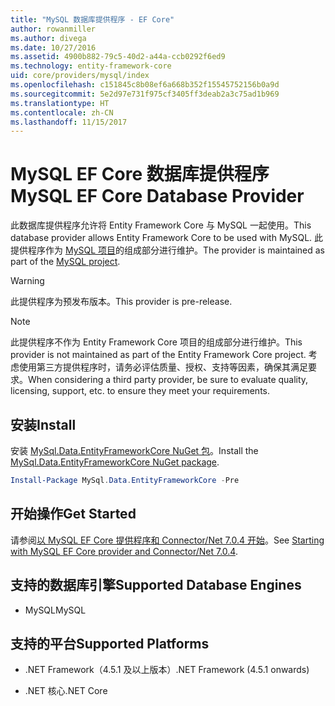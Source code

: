 ```yaml
---
title: "MySQL 数据库提供程序 - EF Core"
author: rowanmiller
ms.author: divega
ms.date: 10/27/2016
ms.assetid: 4900b882-79c5-40d2-a44a-ccb0292f6ed9
ms.technology: entity-framework-core
uid: core/providers/mysql/index
ms.openlocfilehash: c151845c8b08ef6a668b352f15545752156b0a9d
ms.sourcegitcommit: 5e2d97e731f975cf3405ff3deab2a3c75ad1b969
ms.translationtype: HT
ms.contentlocale: zh-CN
ms.lasthandoff: 11/15/2017
---
```

# <a name="mysql-ef-core-database-provider"></a><span data-ttu-id="4e96f-102">MySQL EF Core 数据库提供程序</span><span class="sxs-lookup"><span data-stu-id="4e96f-102">MySQL EF Core Database Provider</span></span>

<span data-ttu-id="4e96f-103">此数据库提供程序允许将 Entity Framework Core 与 MySQL 一起使用。</span><span class="sxs-lookup"><span data-stu-id="4e96f-103">This database provider allows Entity Framework Core to be used with MySQL.</span></span> <span data-ttu-id="4e96f-104">此提供程序作为 [MySQL 项目](http://dev.mysql.com)的组成部分进行维护。</span><span class="sxs-lookup"><span data-stu-id="4e96f-104">The provider is maintained as part of the [MySQL project](http://dev.mysql.com).</span></span>

> [!WARNING]  
> <span data-ttu-id="4e96f-105">此提供程序为预发布版本。</span><span class="sxs-lookup"><span data-stu-id="4e96f-105">This provider is pre-release.</span></span>

> [!NOTE]  
> <span data-ttu-id="4e96f-106">此提供程序不作为 Entity Framework Core 项目的组成部分进行维护。</span><span class="sxs-lookup"><span data-stu-id="4e96f-106">This provider is not maintained as part of the Entity Framework Core project.</span></span> <span data-ttu-id="4e96f-107">考虑使用第三方提供程序时，请务必评估质量、授权、支持等因素，确保其满足要求。</span><span class="sxs-lookup"><span data-stu-id="4e96f-107">When considering a third party provider, be sure to evaluate quality, licensing, support, etc. to ensure they meet your requirements.</span></span>

## <a name="install"></a><span data-ttu-id="4e96f-108">安装</span><span class="sxs-lookup"><span data-stu-id="4e96f-108">Install</span></span>

<span data-ttu-id="4e96f-109">安装 [MySql.Data.EntityFrameworkCore NuGet 包](https://www.nuget.org/packages/MySql.Data.EntityFrameworkCore)。</span><span class="sxs-lookup"><span data-stu-id="4e96f-109">Install the [MySql.Data.EntityFrameworkCore NuGet package](https://www.nuget.org/packages/MySql.Data.EntityFrameworkCore).</span></span>

``` powershell
Install-Package MySql.Data.EntityFrameworkCore -Pre
```

## <a name="get-started"></a><span data-ttu-id="4e96f-110">开始操作</span><span class="sxs-lookup"><span data-stu-id="4e96f-110">Get Started</span></span>

<span data-ttu-id="4e96f-111">请参阅[以 MySQL EF Core 提供程序和 Connector/Net 7.0.4 开始](http://insidemysql.com/howto-starting-with-mysql-ef-core-provider-and-connectornet-7-0-4/)。</span><span class="sxs-lookup"><span data-stu-id="4e96f-111">See [Starting with MySQL EF Core provider and Connector/Net 7.0.4](http://insidemysql.com/howto-starting-with-mysql-ef-core-provider-and-connectornet-7-0-4/).</span></span>

## <a name="supported-database-engines"></a><span data-ttu-id="4e96f-112">支持的数据库引擎</span><span class="sxs-lookup"><span data-stu-id="4e96f-112">Supported Database Engines</span></span>

* <span data-ttu-id="4e96f-113">MySQL</span><span class="sxs-lookup"><span data-stu-id="4e96f-113">MySQL</span></span>

## <a name="supported-platforms"></a><span data-ttu-id="4e96f-114">支持的平台</span><span class="sxs-lookup"><span data-stu-id="4e96f-114">Supported Platforms</span></span>

* <span data-ttu-id="4e96f-115">.NET Framework（4.5.1 及以上版本）</span><span class="sxs-lookup"><span data-stu-id="4e96f-115">.NET Framework (4.5.1 onwards)</span></span>

* <span data-ttu-id="4e96f-116">.NET 核心</span><span class="sxs-lookup"><span data-stu-id="4e96f-116">.NET Core</span></span>
